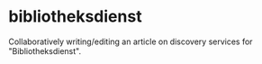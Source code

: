 bibliotheksdienst
=================

Collaboratively writing/editing an article on discovery services for "Bibliotheksdienst".
